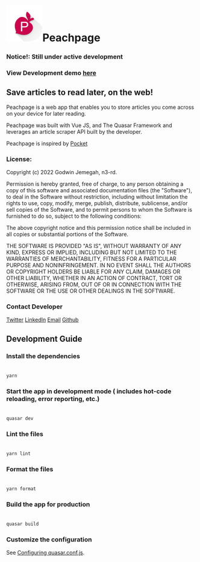 # ![peachpage](https://github.com/n3-rd/Peachpage/blob/main/public/icons/favicon-96x96.png?raw=true)Peachpage

### Notice!: Still under active development

### View Development demo [here](http://peachpage-beta.netlify.app/)

## Save articles to read later, on the web!

Peachpage is a web app that enables you to store articles you come across on your device for later reading.

Peachpage was built with Vue JS, and The Quasar Framework and leverages an article scraper API built by the developer.

Peachpage is inspired by [Pocket](https://getpocket.com/)

### License:

Copyright (c) 2022 Godwin Jemegah, n3-rd.

Permission is hereby granted, free of charge, to any person obtaining
a copy of this software and associated documentation files (the
"Software"), to deal in the Software without restriction, including
without limitation the rights to use, copy, modify, merge, publish,
distribute, sublicense, and/or sell copies of the Software, and to
permit persons to whom the Software is furnished to do so, subject to
the following conditions:

The above copyright notice and this permission notice shall be
included in all copies or substantial portions of the Software.

THE SOFTWARE IS PROVIDED "AS IS", WITHOUT WARRANTY OF ANY KIND,
EXPRESS OR IMPLIED, INCLUDING BUT NOT LIMITED TO THE WARRANTIES OF
MERCHANTABILITY, FITNESS FOR A PARTICULAR PURPOSE AND
NONINFRINGEMENT. IN NO EVENT SHALL THE AUTHORS OR COPYRIGHT HOLDERS BE
LIABLE FOR ANY CLAIM, DAMAGES OR OTHER LIABILITY, WHETHER IN AN ACTION
OF CONTRACT, TORT OR OTHERWISE, ARISING FROM, OUT OF OR IN CONNECTION
WITH THE SOFTWARE OR THE USE OR OTHER DEALINGS IN THE SOFTWARE.

### Contact Developer

[Twitter](https://twitter.com/web_n3rd)
[LinkedIn](https://www.linkedin.com/in/godwin-jemegah-759866203)
[Email](mailto:godwinjdayo@gmail.com)
[Github](https://github.com/n3-rd)

## Development Guide

### Install the dependencies

```bash

yarn

```

### Start the app in development mode ( includes hot-code reloading, error reporting, etc.)

```bash

quasar dev

```

### Lint the files

```bash

yarn lint

```

### Format the files

```bash

yarn format

```

### Build the app for production

```bash

quasar build

```

### Customize the configuration

See [Configuring quasar.conf.js](https://quasar.dev/quasar-cli/quasar-conf-js).
